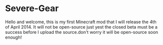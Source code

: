 Severe-Gear
===========

Hello and welcome, this is my first Minecraft mod that I will release the 4th of April 2014. It will not be open-source just yest the closed beta must be a success before I upload the source.don't worry it will be open-source soon enough!
